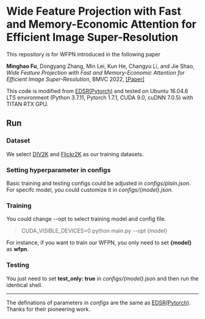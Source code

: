# Wide Feature Projection with Fast and Memory-Economic Attention for Efficient Image Super-Resolution

This repository is for WFPN introduced in the following paper

**Minghao Fu**, Dongyang Zhang, Min Lei, Kun He, Changyu Li, and Jie Shao, *Wide Feature Projection with Fast and Memory-Economic Attention for Efficient Image Super-Resolution*, BMVC 2022, [[Paper]](...)

This code is modified from [EDSR(Pytorch)](https://github.com/sanghyun-son/EDSR-PyTorch) and tested on Ubuntu 16.04.6 LTS environment (Python 3.7.11, Pytorch 1.7.1, CUDA 9.0, cuDNN 7.0.5) with TITAN RTX GPU.

## Run

### Dataset
We select [DIV2K](https://data.vision.ee.ethz.ch/cvl/DIV2K/) and [Flickr2K](http://cv.snu.ac.kr/research/EDSR/Flickr2K.tar) as our training datasets.

### Setting hyperparameter in configs
Basic training and testing configs could be adjusted in *configs/plain.json*. For specifc model, you could customize it in *configs/{model}.json*.

### Training
You could change --opt to select training model and config file.
> CUDA_VISIBLE_DEVICES=0 python main.py --opt {model}

For instance, if you want to train our WFPN, you only need to set **{model}** as **wfpn**.

### Testing
You just need to set **test_only: true** in *configs/{model}*.json and then run the identical shell.

---
The definations of parameters in *configs* are the same as [EDSR(Pytorch)](https://github.com/sanghyun-son/EDSR-PyTorch). Thanks for their pioneering work.




